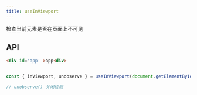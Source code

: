 ```yaml
---
title: useInViewport
---
```


检查当前元素是否在页面上不可见

## API

```html
<div id='app' >app<div>
```

```typescript

const { inViewport, unobserve } = useInViewport(document.getElementById('app'))

// unobserve() 关闭检测

```
